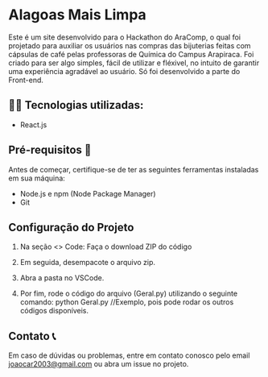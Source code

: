 # Alagoas Mais Limpa

Este é um site desenvolvido para o Hackathon do AraComp, o qual foi projetado para auxiliar os usuários nas compras das bijuterias feitas com cápsulas de café pelas professoras de Química do Campus Arapiraca. Foi criado para ser algo simples, fácil de utilizar e fléxivel, no intuito de garantir uma experiência agradável ao usuário. Só foi desenvolvido a parte do Front-end.

## 👨‍🔬 Tecnologias utilizadas:
- React.js

## Pré-requisitos 📎
Antes de começar, certifique-se de ter as seguintes ferramentas instaladas em sua máquina:

- Node.js e npm (Node Package Manager)
- Git
  
## Configuração do Projeto

1. Na seção <> Code:
   Faça o download ZIP do código

2. Em seguida, desempacote o arquivo zip.

3. Abra a pasta no VSCode.

4. Por fim, rode o código do arquivo (Geral.py) utilizando o seguinte comando:
   python Geral.py //Exemplo, pois pode rodar os outros códigos disponíveis.


## Contato 📞

Em caso de dúvidas ou problemas, entre em contato conosco pelo email joaocar2003@gmail.com ou abra um issue no projeto.
